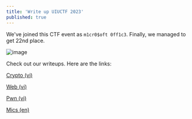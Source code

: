 ```yaml
---
title: 'Write up UIUCTF 2023'
published: true
---
```


We've joined this CTF event as `m1cr0$oft 0ff1c3`. Finally, we managed to get 22nd place.

![image](https://github.com/greenonions1337/greenonions1337.github.io/assets/31349426/1da837af-6b24-41de-adc1-6df365e63ddb)

Check out our writeups. Here are the links:

[Crypto (vi)](https://hackmd.io/@tranminhprvt01/Hy2OZDlt3)

[Web (vi)](https://hackmd.io/@uZ6qr3YcSm-nXx2y_QOKEw/rJFaxLeYh)

[Pwn (vi)](https://robbert1978.github.io/posts/UIUCTF_2023)

[Mics (en)](https://1259iknowthat.github.io/uiu-2023/)

